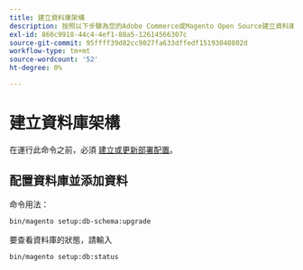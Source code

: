 ```yaml
---
title: 建立資料庫架構
description: 按照以下步驟為您的Adobe Commerce或Magento Open Source建立資料庫。
exl-id: 860c9918-44c4-4ef1-88a5-12614566307c
source-git-commit: 95ffff39d82cc9027fa633dffedf15193040802d
workflow-type: tm+mt
source-wordcount: '52'
ht-degree: 0%

---
```


# 建立資料庫架構

在運行此命令之前，必須 [建立或更新部署配置](deployment.md)。

## 配置資料庫並添加資料

命令用法：

```bash
bin/magento setup:db-schema:upgrade
```

要查看資料庫的狀態，請輸入

```bash
bin/magento setup:db:status
```

